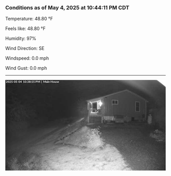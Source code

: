 ### Conditions as of May 4, 2025 at 10:44:11 PM CDT 

Temperature: 48.80 &deg;F

Feels like: 48.80 &deg;F

Humidity: 97%

Wind Direction: SE

Windspeed: 0.0 mph

Wind Gust: 0.0 mph

---

<img src="./images/latest.jpeg"/>

